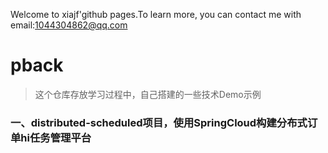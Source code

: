 Welcome to xiajf'github pages.To learn more, you can contact me with email:1044304862@qq.com

# pback

> 这个仓库存放学习过程中，自己搭建的一些技术Demo示例

### 一、distributed-scheduled项目，使用SpringCloud构建分布式订单hi任务管理平台

